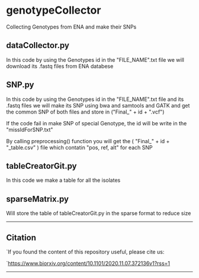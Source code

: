 # genotypeCollector
Collecting Genotypes from ENA and make their SNPs

## dataCollector.py
In this code by using the Genotypes id in the "FILE_NAME".txt file we will download its .fastq files from ENA databese

## SNP.py
In this code by using the Genotypes id in the "FILE_NAME".txt file and its .fastq files we will make its SNP using bwa and samtools and GATK and get the common SNP of both files and store in ("Final_" + id + ".vcf")

If the code fail in make SNP of special Genotype, the id will be write in the "missIdForSNP.txt"

By calling preprocessing() function you will get the ( "Final_" + id + "_table.csv" ) file which contatin "pos, ref, alt" for each SNP

## tableCreatorGit.py
In this code we make a table for all the isolates

## sparseMatrix.py
Will store the table of tableCreatorGit.py in the sparse format to reduce size

---

## Citation
`If you found the content of this repository useful, please cite us:

`https://www.biorxiv.org/content/10.1101/2020.11.07.372136v1?rss=1

---
